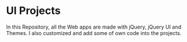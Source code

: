# UI Projects
In this Repository, all the Web apps are made with jQuery, jQuery UI and Themes. I also customized and add some of own code into the projects. 
